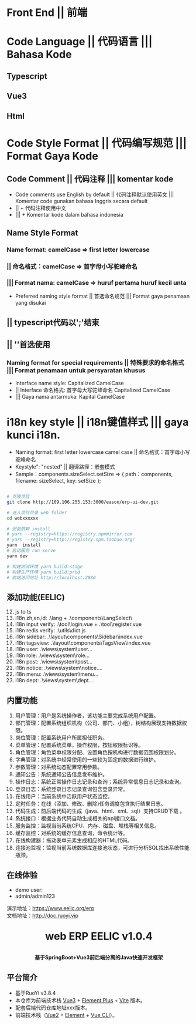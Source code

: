 
# Front End || 前端 


# Code Language || 代码语言 ||| Bahasa Kode
## Typescript
## Vue3
## Html

# Code Style Format || 代码编写规范 ||| Format Gaya Kode
## Code Comment || 代码注释 ||| komentar kode

*  Code comments use English by default || 代码注释默认使用英文 ||| Komentar code gunakan bahasa Inggris secara default
* || + 代码注释使用中文
* ||| + Komentar kode dalam bahasa indonesia 

## Name Style Format
### Name format: camelCase => first letter lowercase  
### || 命名格式：camelCase => 首字母小写驼峰命名 
### ||| Format nama: camelCase => huruf pertama huruf kecil unta
* Preferred naming style format || 首选命名规范 ||| Format gaya penamaan yang disukai

## || typescript代码以';'结束

## || ''首选使用 



### Naming format for special requirements || 特殊要求的命名格式 ||| Format penamaan untuk persyaratan khusus

* Interface name style: Capitalized CamelCase 
* || Interface 命名格式: 首字母大写驼峰命名 Capitalized CamelCase 
* ||| Gaya nama antarmuka: Kapital CamelCase




# i18n key style || i18n键值样式 ||| gaya kunci i18n.

* Naming format: first letter lowercase camel case || 命名格式：首字母小写驼峰命名
* Keystyle": "nested" || 翻译路径：嵌套模式 
* Sample：components.sizeSelect.setSize => { path：components, filename: sizeSelect, key: setSize };


```bash

# 克隆项目
git clone http://109.106.255.153:3000/eason/erp-ui-dev.git

# 进入项目目录 web folder
cd webxxxxxx

# 安装依赖 install
# yarn --registry=https://registry.npmmirror.com
# yarn --registry=http://registry.npm.taobao.org/
yarn  install
# 启动服务 run serve
yarn dev

# 构建测试环境 yarn build:stage
# 构建生产环境 yarn build:prod
# 前端访问地址 http://localhost:2880
```
## 添加功能(EELIC)

12.  js to ts
11.  i18n zh,en,id: .\lang + .\components\LangSelect\
10.  i18n input verify: .\tool\login.vue + .\tool\register.vue
09.  i18n redis verify: .\utils\dict.js
08.  i18n sidebar: .\layout\components\Sidebar\index.vue
07.  i18n tagsview: .\layout\components\TagsView\index.vue
06.  i18n user: .\views\system\user\...
05.  i18n role: .\views\system\role\...
04.  i18n post: .\views\system\post\...
03.  i18n notice: .\views\system\notice\....
02.  i18n menu: .\views\system\menu\...
01.  i18n dept: .\views\system\dept\...

## 内置功能

1.  用户管理：用户是系统操作者，该功能主要完成系统用户配置。
2.  部门管理：配置系统组织机构（公司、部门、小组），树结构展现支持数据权限。
3.  岗位管理：配置系统用户所属担任职务。
4.  菜单管理：配置系统菜单，操作权限，按钮权限标识等。
5.  角色管理：角色菜单权限分配、设置角色按机构进行数据范围权限划分。
6.  字典管理：对系统中经常使用的一些较为固定的数据进行维护。
7.  参数管理：对系统动态配置常用参数。
8.  通知公告：系统通知公告信息发布维护。
9.  操作日志：系统正常操作日志记录和查询；系统异常信息日志记录和查询。
10. 登录日志：系统登录日志记录查询包含登录异常。
11. 在线用户：当前系统中活跃用户状态监控。
12. 定时任务：在线（添加、修改、删除)任务调度包含执行结果日志。
13. 代码生成：前后端代码的生成（java、html、xml、sql）支持CRUD下载 。
14. 系统接口：根据业务代码自动生成相关的api接口文档。
15. 服务监控：监视当前系统CPU、内存、磁盘、堆栈等相关信息。
16. 缓存监控：对系统的缓存信息查询，命令统计等。
17. 在线构建器：拖动表单元素生成相应的HTML代码。
18. 连接池监视：监视当前系统数据库连接池状态，可进行分析SQL找出系统性能瓶颈。

## 在线体验
- demo user:
- admin/admin123  

演示地址：https://www.eelic.org/erp  
文档地址：http://doc.ruoyi.vip

<h1 align="center" style="margin: 30px 0 30px; font-weight: bold;">web ERP EELIC v1.0.4</h1>
<h4 align="center">基于SpringBoot+Vue3前后端分离的Java快速开发框架</h4>


## 平台简介
* 基于RuoYi v3.8.4
* 本仓库为前端技术栈 [Vue3](https://v3.cn.vuejs.org) + [Element Plus](https://element-plus.org/zh-CN) + [Vite](https://cn.vitejs.dev) 版本。
* 配套后端代码仓库地址xxx版本。
* 前端技术栈（[Vue2](https://cn.vuejs.org) + [Element](https://github.com/ElemeFE/element) + [Vue CLI](https://cli.vuejs.org/zh)）。
